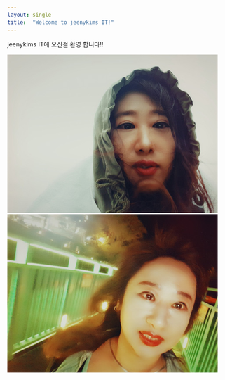 ```yaml
---
layout: single
title:  "Welcome to jeenykims IT!"
---
```


jeenykims IT에 오신걸 환영 합니다!!

![hat](../images/2024-2-15-first/hat.jpg)
![11](../images/2024-2-15-first/11.jpg)
